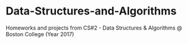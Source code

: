 # Data-Structures-and-Algorithms
Homeworks and projects from CS#2 - Data Structures &amp; Algorithms @ Boston College (Year 2017)
